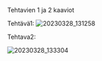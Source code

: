 Tehtavien 1 ja 2 kaaviot

Tehtävä1:
![20230328_131258](https://user-images.githubusercontent.com/128046589/228210998-c14e9dc1-11e0-4b30-ae6c-7f13f6cfacfa.jpg)

Tehtava2:

![20230328_133304](https://user-images.githubusercontent.com/128046589/228211282-0550ce79-7990-414b-91e5-c97df7ab7b9a.jpg)


